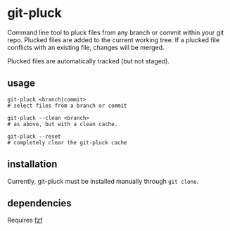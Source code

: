 # git-pluck
Command line tool to pluck files from any branch or commit within your git repo. Plucked files are added to the current working tree. If a plucked file conflicts with an existing file, changes will be merged.

Plucked files are automatically tracked (but not staged).

## usage

```
git-pluck <branch|commit>
# select files from a branch or commit

git-pluck --clean <branch>
# as above, but with a clean cache.

git-pluck --reset
# completely clear the git-pluck cache
```

## installation

Currently, git-pluck must be installed manually through `git clone`.

## dependencies

Requires [fzf](https://github.com/junegunn/fzf)
